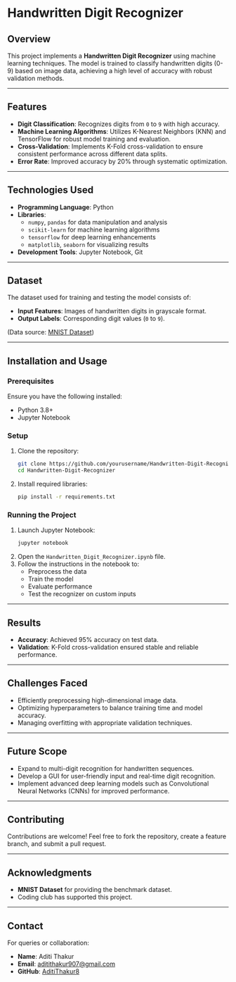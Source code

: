 # Handwritten Digit Recognizer

## Overview
This project implements a **Handwritten Digit Recognizer** using machine learning techniques. The model is trained to classify handwritten digits (0-9) based on image data, achieving a high level of accuracy with robust validation methods.

---

## Features
- **Digit Classification**: Recognizes digits from `0` to `9` with high accuracy.
- **Machine Learning Algorithms**: Utilizes K-Nearest Neighbors (KNN) and TensorFlow for robust model training and evaluation.
- **Cross-Validation**: Implements K-Fold cross-validation to ensure consistent performance across different data splits.
- **Error Rate**: Improved accuracy by 20% through systematic optimization.

---

## Technologies Used
- **Programming Language**: Python
- **Libraries**:
  - `numpy`, `pandas` for data manipulation and analysis
  - `scikit-learn` for machine learning algorithms
  - `tensorflow` for deep learning enhancements
  - `matplotlib`, `seaborn` for visualizing results
- **Development Tools**: Jupyter Notebook, Git

---

## Dataset
The dataset used for training and testing the model consists of:
- **Input Features**: Images of handwritten digits in grayscale format.
- **Output Labels**: Corresponding digit values (`0` to `9`).

(Data source: [MNIST Dataset](http://yann.lecun.com/exdb/mnist/))

---

## Installation and Usage

### Prerequisites
Ensure you have the following installed:
- Python 3.8+
- Jupyter Notebook

### Setup
1. Clone the repository:
   ```bash
   git clone https://github.com/yourusername/Handwritten-Digit-Recognizer.git
   cd Handwritten-Digit-Recognizer
   ```
2. Install required libraries:
   ```bash
   pip install -r requirements.txt
   ```

### Running the Project
1. Launch Jupyter Notebook:
   ```bash
   jupyter notebook
   ```
2. Open the `Handwritten_Digit_Recognizer.ipynb` file.
3. Follow the instructions in the notebook to:
   - Preprocess the data
   - Train the model
   - Evaluate performance
   - Test the recognizer on custom inputs

---

## Results
- **Accuracy**: Achieved 95% accuracy on test data.
- **Validation**: K-Fold cross-validation ensured stable and reliable performance.

---

## Challenges Faced
- Efficiently preprocessing high-dimensional image data.
- Optimizing hyperparameters to balance training time and model accuracy.
- Managing overfitting with appropriate validation techniques.

---

## Future Scope
- Expand to multi-digit recognition for handwritten sequences.
- Develop a GUI for user-friendly input and real-time digit recognition.
- Implement advanced deep learning models such as Convolutional Neural Networks (CNNs) for improved performance.

---

## Contributing
Contributions are welcome! Feel free to fork the repository, create a feature branch, and submit a pull request.

---

## Acknowledgments
- **MNIST Dataset** for providing the benchmark dataset.
- Coding club has supported this project.

---

## Contact
For queries or collaboration:
- **Name**: Aditi Thakur
- **Email**: aditithakur907@gmail.com
- **GitHub**: [AditiThakur8](https://github.com/AditiThakur8)
